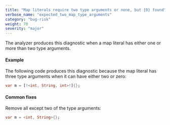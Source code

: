 ```yaml
---
title: "Map literals require two type arguments or none, but {0} found"
verbose_name: "expected_two_map_type_arguments"
category: "bug-risk"
weight: 70
severity: "major"
---
```

The analyzer produces this diagnostic when a map literal has either one or
more than two type arguments.

#### Example

The following code produces this diagnostic because the map literal has
three type arguments when it can have either two or zero:

```dart
var m = [!<int, String, int>!]{};
```

#### Common fixes

Remove all except two of the type arguments:

```dart
var m = <int, String>{};
```
